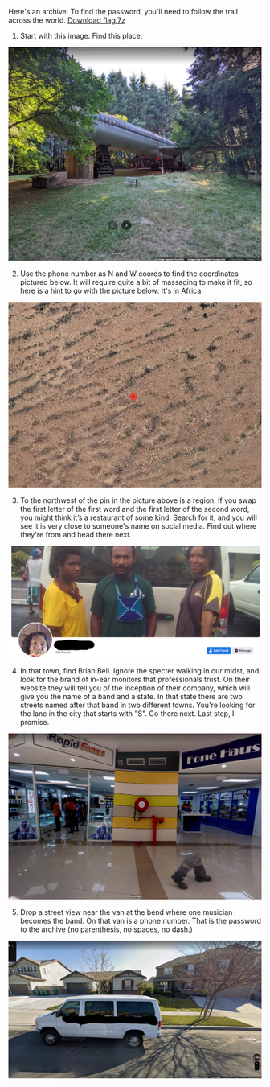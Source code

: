 Here's an archive. To find the password, you'll need to follow the trail across the world. [Download flag.7z](./flag.7z)

1) Start with this image. Find this place. 

![](./img/start.png)

2) Use the phone number as N and W coords to find the coordinates pictured below. It will require quite a bit of massaging to make it fit, so here is a hint to go with the picture below: It's in Africa. 

![](./img/step2.png)

3) To the northwest of the pin in the picture above is a region. If you swap the first letter of the first word and the first letter of the second word, you might think it’s a restaurant of some kind. Search for it, and you will see it is very close to someone's name on social media. Find out where they're from and head there next.

![](./img/step3.png)

4) In that town, find Brian Bell. Ignore the specter walking in our midst, and look for the brand of in-ear monitors that professionals trust. On their website they will tell you of the inception of their company, which will give you the name of a band and a state. In that state there are two streets named after that band in two different towns. You're looking for the lane in the city that starts with "S". Go there next. Last step, I promise.

![](./img/step4.png)

5) Drop a street view near the van at the bend where one musician becomes the band. On that van is a phone number. That is the password to the archive (no parenthesis, no spaces, no dash.) 

![](./img/step5.png)
